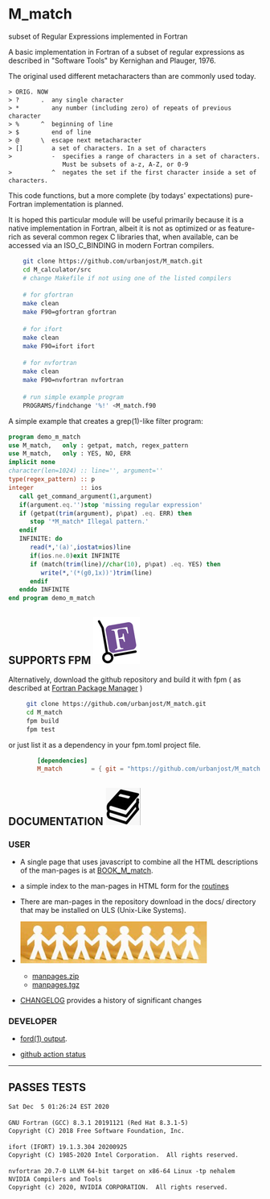 # M_match
subset of Regular Expressions implemented in Fortran

A basic implementation in Fortran of a subset of regular expressions as
described in "Software Tools" by Kernighan and Plauger, 1976.

The original used different metacharacters than are commonly used today.

    > ORIG. NOW
    > ?      .  any single character
    > *         any number (including zero) of repeats of previous character
    > %      ^  beginning of line
    > $         end of line
    > @      \  escape next metacharacter
    > []        a set of characters. In a set of characters
    >           -  specifies a range of characters in a set of characters.
                   Must be subsets of a-z, A-Z, or 0-9
    >           ^  negates the set if the first character inside a set of characters.

This code functions, but a more complete (by todays' expectations)
pure-Fortran implementation is planned.

It is hoped this particular module will be useful primarily because it
is a native implementation in Fortran, albeit it is not as optimized or
as feature-rich as several common regex C libraries that, when available,
can be accessed via an ISO_C_BINDING in modern Fortran compilers.

```bash
    git clone https://github.com/urbanjost/M_match.git
    cd M_calculator/src
    # change Makefile if not using one of the listed compilers
     
    # for gfortran
    make clean
    make F90=gfortran gfortran
     
    # for ifort
    make clean
    make F90=ifort ifort

    # for nvfortran
    make clean
    make F90=nvfortran nvfortran

    # run simple example program
    PROGRAMS/findchange '%!' <M_match.f90
```

A simple example that creates a grep(1)-like filter program:

```fortran
program demo_m_match
use M_match,   only : getpat, match, regex_pattern
use M_match,   only : YES, NO, ERR
implicit none
character(len=1024) :: line='', argument=''
type(regex_pattern) :: p
integer             :: ios
   call get_command_argument(1,argument)
   if(argument.eq.'')stop 'missing regular expression'
   if (getpat(trim(argument), p%pat) .eq. ERR) then
      stop '*M_match* Illegal pattern.'
   endif
   INFINITE: do
      read(*,'(a)',iostat=ios)line
      if(ios.ne.0)exit INFINITE
      if (match(trim(line)//char(10), p%pat) .eq. YES) then
         write(*,'(*(g0,1x))')trim(line)
      endif
   enddo INFINITE
end program demo_m_match
```
## SUPPORTS FPM ![fpm](docs/images/fpm_logo.gif)

   Alternatively, download the github repository and build it with
   fpm ( as described at [Fortran Package Manager](https://github.com/fortran-lang/fpm) )

   ```bash
        git clone https://github.com/urbanjost/M_match.git
        cd M_match
        fpm build
        fpm test
   ```

   or just list it as a dependency in your fpm.toml project file.

```toml
        [dependencies]
        M_match        = { git = "https://github.com/urbanjost/M_match.git" }
```

## DOCUMENTATION   ![docs](docs/images/docs.gif)

### USER
   - A single page that uses javascript to combine all the HTML
     descriptions of the man-pages is at 
     [BOOK_M_match](https://urbanjost.github.io/M_match/BOOK_M_match.html).

   - a simple index to the man-pages in HTML form for the
   [routines](https://urbanjost.github.io/M_match/man3.html) 

   - There are man-pages in the repository download in the docs/ directory
     that may be installed on ULS (Unix-Like Systems).

   - ![man-pages](docs/images/manpages.gif)
      + [manpages.zip](https://urbanjost.github.io/M_match/manpages.zip)
      + [manpages.tgz](https://urbanjost.github.io/M_match/manpages.tgz)

   - [CHANGELOG](docs/CHANGELOG.md) provides a history of significant changes

### DEVELOPER
   - [ford(1) output](https://urbanjost.github.io/M_match/fpm-ford/index.html).
<!--
   - [doxygen(1) output](https://urbanjost.github.io/M_match/doxygen_out/html/index.html).
-->
   - [github action status](docs/STATUS.md) 
---


## PASSES TESTS
```text
Sat Dec  5 01:26:24 EST 2020

GNU Fortran (GCC) 8.3.1 20191121 (Red Hat 8.3.1-5)
Copyright (C) 2018 Free Software Foundation, Inc.

ifort (IFORT) 19.1.3.304 20200925
Copyright (C) 1985-2020 Intel Corporation.  All rights reserved.

nvfortran 20.7-0 LLVM 64-bit target on x86-64 Linux -tp nehalem 
NVIDIA Compilers and Tools
Copyright (c) 2020, NVIDIA CORPORATION.  All rights reserved.
```
